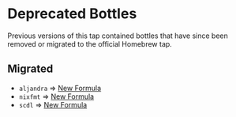# Deprecated Bottles

Previous versions of this tap contained bottles that have since been removed or migrated to the official Homebrew tap.

## Migrated

- `aljandra` => [New Formula](https://formulae.brew.sh/formula/alejandra)
- `nixfmt` => [New Formula](https://formulae.brew.sh/formula/nixfmt)
- `scdl` => [New Formula](https://formulae.brew.sh/formula/scdl)
